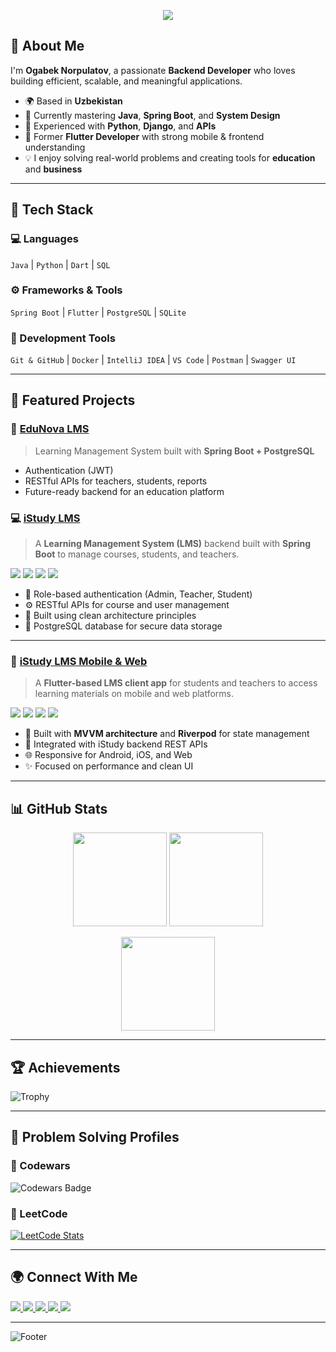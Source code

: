 <!-- Banner -->

<p align="center">
  <a href="https://portfolio-b4ede.web.app/" target="_blank">
    <img src="https://capsule-render.vercel.app/api?type=rect&color=0:00b09b,100:96c93d&height=80&section=header&text=🌐%20Visit%20My%20Website!&fontSize=28&fontColor=fff&animation=twinkling"/>
  </a>
</p>


## 🚀 About Me

I'm **Ogabek Norpulatov**, a passionate **Backend Developer** who loves building efficient, scalable, and meaningful applications.

- 🌍 Based in **Uzbekistan**
- 🧠 Currently mastering **Java**, **Spring Boot**, and **System Design**
- 🐍 Experienced with **Python**, **Django**, and **APIs**
- 🎯 Former **Flutter Developer** with strong mobile & frontend understanding
- 💡 I enjoy solving real-world problems and creating tools for **education** and **business**

---

## 🧰 Tech Stack

### 💻 Languages
`Java` | `Python` | `Dart` | `SQL`

### ⚙️ Frameworks & Tools
`Spring Boot` | `Flutter` | `PostgreSQL` | `SQLite`

### 🧱 Development Tools
`Git & GitHub` | `Docker` | `IntelliJ IDEA` | `VS Code` | `Postman` | `Swagger UI`

---

## 🧩 Featured Projects

### 📘 [EduNova LMS](https://github.com/NorpulatovDev/edunova)
> Learning Management System built with **Spring Boot + PostgreSQL**
- Authentication (JWT)
- RESTful APIs for teachers, students, reports
- Future-ready backend for an education platform

### 💻 [iStudy LMS](https://github.com/NorpulatovDev/iStudy)
> A **Learning Management System (LMS)** backend built with **Spring Boot** to manage courses, students, and teachers.

<p>
  <img src="https://img.shields.io/badge/Java-ED8B00?style=for-the-badge&logo=openjdk&logoColor=white"/>
  <img src="https://img.shields.io/badge/Spring%20Boot-6DB33F?style=for-the-badge&logo=springboot&logoColor=white"/>
  <img src="https://img.shields.io/badge/PostgreSQL-336791?style=for-the-badge&logo=postgresql&logoColor=white"/>
  <img src="https://img.shields.io/badge/REST%20API-02569B?style=for-the-badge&logo=swagger&logoColor=white"/>
</p>

- 🔐 Role-based authentication (Admin, Teacher, Student)  
- ⚙️ RESTful APIs for course and user management  
- 🧱 Built using clean architecture principles  
- 💾 PostgreSQL database for secure data storage  

---

### 📱 [iStudy LMS Mobile & Web](https://github.com/NorpulatovDev/iStudyMobile)
> A **Flutter-based LMS client app** for students and teachers to access learning materials on mobile and web platforms.

<p>
  <img src="https://img.shields.io/badge/Flutter-02569B?style=for-the-badge&logo=flutter&logoColor=white"/>
  <img src="https://img.shields.io/badge/Dart-0175C2?style=for-the-badge&logo=dart&logoColor=white"/>
  <img src="https://img.shields.io/badge/Bloc-40C4FF?style=for-the-badge&logo=flutter&logoColor=white"/>
  <img src="https://img.shields.io/badge/MVVM-000000?style=for-the-badge&logo=data:image/png;base64,iVBORw0KGgoAAAANSUhEUgAAAAoAAAAKCAMAAAC67D+PAAAAQlBMVEX///8AAABwcHDs7Oz8/PzR0dHn5+fX19fT09P09PTV1dV7e3vLy8vY2Njm5ubOzs7a2trFxcXr6+vW1tbJycljY2N0dFbAAAAAXRSTlMAQObYZgAAAEVJREFUCNdjYIACJiZmBhYmFgZGJhYGBkYWZhYmFiYGBmYGBgYGBgYGBQpT4kCk9ZKAJUKIhQoWIAIgME8QAAFXkQvCeG2IUgAAAABJRU5ErkJggg==&logoColor=white"/>
</p>

- 🧭 Built with **MVVM architecture** and **Riverpod** for state management  
- 🔗 Integrated with iStudy backend REST APIs  
- 🌐 Responsive for Android, iOS, and Web  
- ✨ Focused on performance and clean UI



---

## 📊 GitHub Stats

<p align="center">
  <img src="https://github-readme-stats.vercel.app/api?username=NorpulatovDev&show_icons=true&theme=tokyonight" height="150"/>
  <img src="https://github-readme-stats.vercel.app/api/top-langs/?username=NorpulatovDev&layout=compact&theme=tokyonight" height="150"/>
</p>

<p align="center">
  <img src="https://streak-stats.demolab.com?user=NorpulatovDev&theme=tokyonight&hide_border=true" height="150"/>
</p>

---

## 🏆 Achievements

![Trophy](https://github-profile-trophy.vercel.app/?username=NorpulatovDev&theme=onedark&no-frame=true&no-bg=true&margin-w=4)

---

## 🧮 Problem Solving Profiles

### 🥋 Codewars
![Codewars Badge](https://www.codewars.com/users/norpulatovogabek/badges/large)

### 🧠 LeetCode
[![LeetCode Stats](https://leetcard.jacoblin.cool/ogabek005?theme=dark&font=Baloo&ext=heatmap)](https://leetcode.com/ogabek005)

---

## 🌍 Connect With Me

<p align="left">
  <a href="https://yourwebsite.com" target="_blank">
    <img src="https://img.shields.io/badge/Website-283E51?style=for-the-badge&logo=About.me&logoColor=white"/>
  </a>
  <a href="https://linkedin.com/in/ogabek-norpulatov" target="_blank">
    <img src="https://img.shields.io/badge/LinkedIn-blue?style=for-the-badge&logo=linkedin&logoColor=white"/>
  </a>
  <a href="https://t.me/codes_01" target="_blank">
    <img src="https://img.shields.io/badge/Telegram-2CA5E0?style=for-the-badge&logo=telegram&logoColor=white"/>
  </a>
  <a href="mailto:ogabeknorpulatov571@gmail.com">
    <img src="https://img.shields.io/badge/Email-D14836?style=for-the-badge&logo=gmail&logoColor=white"/>
  </a>
  <a href="https://github.com/NorpulatovDev">
    <img src="https://img.shields.io/badge/GitHub-100000?style=for-the-badge&logo=github&logoColor=white"/>
  </a>
</p>

---

![Footer](https://capsule-render.vercel.app/api?type=waving&color=0:283E51,100:4B79A1&height=120&section=footer)
